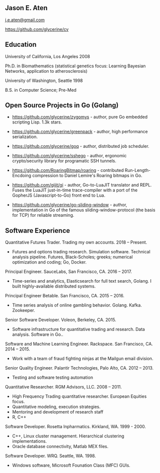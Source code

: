 Jason E. Aten
---------------
j.e.aten@gmail.com

https://github.com/glycerine/cv

Education
---------
University of California, Los Angeles 2008

Ph.D. in Biomathematics (statistical genetics focus: Learning Bayesian Networks, application to atherosclerosis)

University of Washington, Seattle 1998

B.S. in Computer Science; Pre-Med

Open Source Projects in Go (Golang)
--------------------------
    
* https://github.com/glycerine/zygomys - author, pure Go embedded scripting Lisp. 1.3k stars.

* https://github.com/glycerine/greenpack - author, high performance serialization.

* https://github.com/glycerine/goq - author, distributed job scheduler.

* https://github.com/glycerine/sshego - author, ergonomic crypto/security library for programatic SSH tunnels.

* https://github.com/RoaringBitmap/roaring - contributed Run-Length-Encdoing compression to Daniel Lemire's Roaring bitmaps in Go.

* https://github.com/gijit/gi - author, Go-to-LuaJIT translator and REPL. Fuses the LuaJIT just-in-time trace-compiler with a port of the GopherJS (Javascript-to-Go) front end to Lua.

* https://github.com/glycerine/go-sliding-window - author, implementation in Go of the famous sliding-window-protocol (the basis for TCP) for reliable streaming.

Software Experience
----------

Quantitative Futures Trader. Trading my own accounts. 2018 – Present.

- Futures and options trading research. Simulation software. Technical analysis pipeline. Futures, Black-Scholes; greeks; numerical optimization and coding; Go, Docker.

Principal Engineer. SauceLabs, San Francisco, CA. 2016 – 2017.

- Time-series and analytics, Elasticsearch for full text search, Golang. I built highly-available distributed systems.

Principal Engineer Betable. San Francisco, CA. 2015 – 2016.

- Time series analysis of online gambling behavior. Golang. Kafka. Zookeeper.

Senior Software Developer. Voleon, Berkeley, CA. 2015.

- Software infrastructure for quantitative trading and research. Data analysis. Software in Go..

Software and Machine Learning Engineer. Rackspace. San Francisco, CA. 2014 – 2015.

- Work with a team of fraud fighting ninjas at the Mailgun email division.

Senior Quality Engineer. Palantir Technologies, Palo Alto, CA. 2012 – 2013.

- Testing and software testing automation

Quantitative Researcher.  RGM Advisors, LLC. 2008 – 2011.

- High Frequency Trading quantitative researcher. European Equities focus.
- Quantitative modeling, execution strategies.
- Mentoring and development of research staff
- R, C++

Software Developer. Rosetta Inpharmatics. Kirkland, WA. 1999 - 2000.

- C++, Linux cluster management. Hierarchical clustering implementations.
- Oracle database connectivity, Matlab MEX files.

Software Developer. WRQ. Seattle, WA. 1998.

- Windows software, Microsoft Founation Class (MFC) GUIs.
